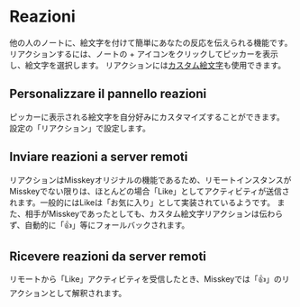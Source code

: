 # Reazioni
他の人のノートに、絵文字を付けて簡単にあなたの反応を伝えられる機能です。 リアクションするには、ノートの + アイコンをクリックしてピッカーを表示し、絵文字を選択します。 リアクションには[カスタム絵文字](./custom-emoji)も使用できます。

## Personalizzare il pannello reazioni
ピッカーに表示される絵文字を自分好みにカスタマイズすることができます。 設定の「リアクション」で設定します。

## Inviare reazioni a server remoti
リアクションはMisskeyオリジナルの機能であるため、リモートインスタンスがMisskeyでない限りは、ほとんどの場合「Like」としてアクティビティが送信されます。一般的にはLikeは「お気に入り」として実装されているようです。 また、相手がMisskeyであったとしても、カスタム絵文字リアクションは伝わらず、自動的に「👍」等にフォールバックされます。

## Ricevere reazioni da server remoti
リモートから「Like」アクティビティを受信したとき、Misskeyでは「👍」のリアクションとして解釈されます。
